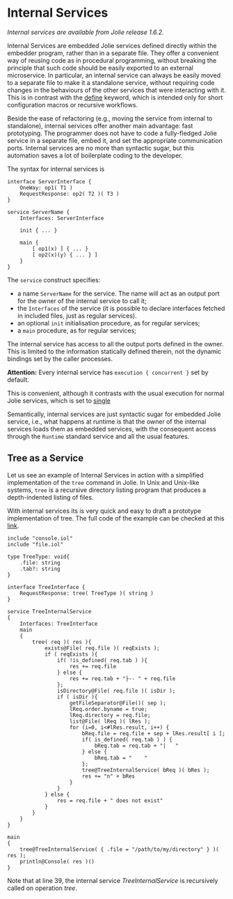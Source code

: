 # Internal Services

_Internal services are available from Jolie release 1.6.2._

Internal Services are embedded Jolie services defined directly within the embedder program, rather than in a separate file. They offer a convenient way of reusing code as in procedural programming, without breaking the principle that such code should be easily exported to an external microservice. In particular, an internal service can always be easily moved to a separate file to make it a standalone service, without requiring code changes in the behaviours of the other services that were interacting with it. This is in contrast with the [define](../../basics/procedures/README.md) keyword, which is intended only for short configuration macros or recursive workflows.

Beside the ease of refactoring \(e.g., moving the service from internal to standalone\), internal services offer another main advantage: fast prototyping. The programmer does not have to code a fully-fledged Jolie service in a separate file, embed it, and set the appropriate communication ports. Internal services are no more than syntactic sugar, but this automation saves a lot of boilerplate coding to the developer.

The syntax for internal services is

```jolie
interface ServerInterface {
    OneWay: op1( T1 )
    RequestResponse: op2( T2 )( T3 )
}

service ServerName {
    Interfaces: ServerInterface

    init { ... }

    main {
        [ op1(x) ] { ... }
        [ op2(x)(y) { ... } ]
    }
}
```

The `service` construct specifies:

* a name `ServerName` for the service. The name will act as an output port for the owner of the internal service to call it;
* the `Interfaces` of the service \(it is possible to declare interfaces fetched in included files, just as regular services\).
* an optional `init` initialisation procedure, as for regular services;
* a `main` procedure, as for regular services;

The internal service has access to all the output ports defined in the owner. This is limited to the information statically defined therein, not the dynamic bindings set by the caller processes.

**Attention:** Every internal service has `execution { concurrent }` set by default.

This is convenient, although it contrasts with the usual execution for normal Jolie services, which is set to [single](../../basics/processes-and-sessions/processes/README.md#execution-modality)

Semantically, internal services are just syntactic sugar for embedded Jolie service, i.e., what happens at runtime is that the owner of the internal services loads them as embedded services, with the consequent access through the `Runtime` standard service and all the usual features.

## Tree as a Service

Let us see an example of Internal Services in action with a simplified implementation of the `tree` command in Jolie. In Unix and Unix-like systems, `tree` is a recursive directory listing program that produces a depth-indented listing of files.

With internal services its is very quick and easy to draft a prototype implementation of tree. The full code of the example can be checked at this [link](https://github.com/jolie/examples/tree/master/04_architectural_composition/03_internal_services/02_tree_as_a_service).

```jolie
include "console.iol"
include "file.iol"

type TreeType: void{
    .file: string
    .tab?: string
}

interface TreeInterface {
    RequestResponse: tree( TreeType )( string )
}

service TreeInternalService
{
    Interfaces: TreeInterface
    main
    {
        tree( req )( res ){
            exists@File( req.file )( reqExists );
            if ( reqExists ){
                if( !is_defined( req.tab ) ){
                    res += req.file
                } else {
                    res += req.tab + "├-- " + req.file
                };
                isDirectory@File( req.file )( isDir );
                if ( isDir ){
                    getFileSeparator@File()( sep );
                    lReq.order.byname = true;
                    lReq.directory = req.file;
                    list@File( lReq )( lRes );
                    for (i=0, i<#lRes.result, i++) {
                        bReq.file = req.file + sep + lRes.result[ i ];
                        if( is_defined( req.tab ) ) {
                            bReq.tab = req.tab + "|   "
                        } else {
                            bReq.tab = "    "
                        };
                        tree@TreeInternalService( bReq )( bRes );
                        res += "n" + bRes
                    }
                }
            } else {
                res = req.file + " does not exist"
            }
        }
    }
}

main
{
    tree@TreeInternalService( { .file = "/path/to/my/directory" } )( res );
    println@Console( res )()
}
```

Note that at line 39, the internal service _TreeInternalService_ is recursively called on operation _tree_.
